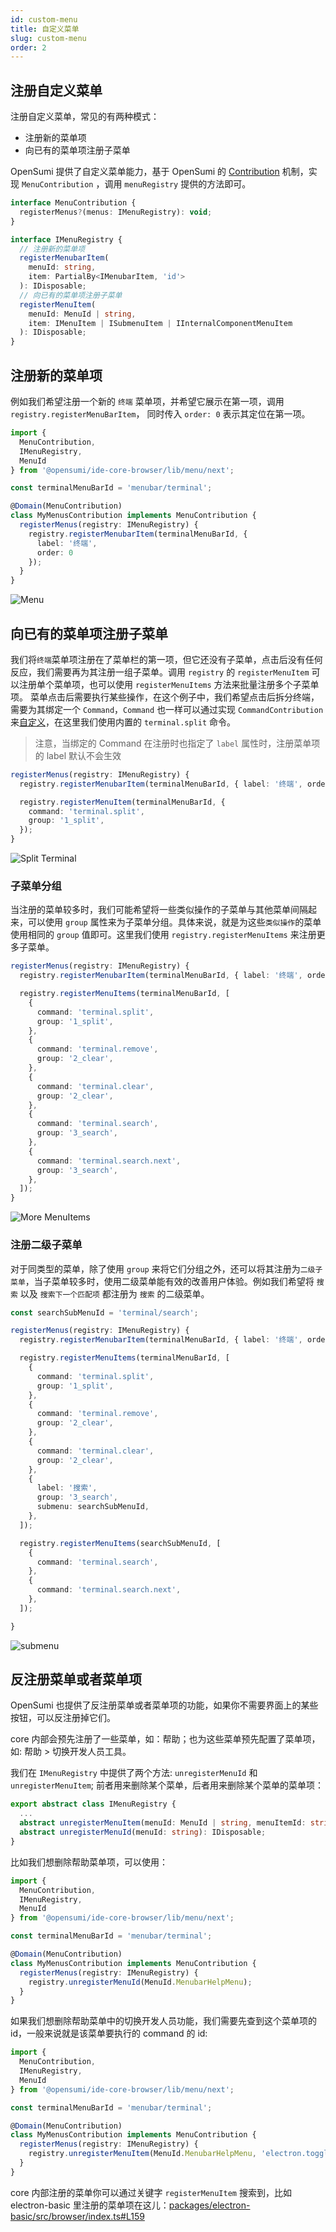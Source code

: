 ```yaml
---
id: custom-menu
title: 自定义菜单
slug: custom-menu
order: 2
---
```


## 注册自定义菜单

注册自定义菜单，常见的有两种模式：

- 注册新的菜单项
- 向已有的菜单项注册子菜单

OpenSumi 提供了自定义菜单能力，基于 OpenSumi 的 [Contribution](../../develop/basic-design/contribution-point) 机制，实现 `MenuContribution` ，调用 `menuRegistry` 提供的方法即可。

```typescript
interface MenuContribution {
  registerMenus?(menus: IMenuRegistry): void;
}

interface IMenuRegistry {
  // 注册新的菜单项
  registerMenubarItem(
    menuId: string,
    item: PartialBy<IMenubarItem, 'id'>
  ): IDisposable;
  // 向已有的菜单项注册子菜单
  registerMenuItem(
    menuId: MenuId | string,
    item: IMenuItem | ISubmenuItem | IInternalComponentMenuItem
  ): IDisposable;
}
```

## 注册新的菜单项

例如我们希望注册一个新的 `终端` 菜单项，并希望它展示在第一项，调用 `registry.registerMenuBarItem`， 同时传入 `order: 0` 表示其定位在第一项。

```typescript
import {
  MenuContribution,
  IMenuRegistry,
  MenuId
} from '@opensumi/ide-core-browser/lib/menu/next';

const terminalMenuBarId = 'menubar/terminal';

@Domain(MenuContribution)
class MyMenusContribution implements MenuContribution {
  registerMenus(registry: IMenuRegistry) {
    registry.registerMenubarItem(terminalMenuBarId, {
      label: '终端',
      order: 0
    });
  }
}
```

![Menu](https://img.alicdn.com/imgextra/i4/O1CN01AMrUFm1E5RVxMZ417_!!6000000000300-2-tps-3808-2414.png)

## 向已有的菜单项注册子菜单

我们将`终端`菜单项注册在了菜单栏的第一项，但它还没有子菜单，点击后没有任何反应，我们需要再为其注册一组子菜单。调用 `registry` 的 `registerMenuItem` 可以注册单个菜单项，也可以使用 `registerMenuItems` 方法来批量注册多个子菜单项。
菜单点击后需要执行某些操作，在这个例子中，我们希望点击后拆分终端，需要为其绑定一个 `Command`，`Command` 也一样可以通过实现 `CommandContribution` 来[自定义](./custom-command)，在这里我们使用内置的 `terminal.split` 命令。

> 注意，当绑定的 Command 在注册时也指定了 `label` 属性时，注册菜单项的 label 默认不会生效

```typescript
registerMenus(registry: IMenuRegistry) {
  registry.registerMenubarItem(terminalMenuBarId, { label: '终端', order: 0 });

  registry.registerMenuItem(terminalMenuBarId, {
    command: 'terminal.split',
    group: '1_split',
  });
}
```

![Split Terminal](https://img.alicdn.com/imgextra/i1/O1CN018sreiD26Jd2EQc1RI_!!6000000007641-2-tps-2409-1510.png)

### 子菜单分组

当注册的菜单较多时，我们可能希望将一些类似操作的子菜单与其他菜单间隔起来，可以使用 `group` 属性来为子菜单分组。具体来说，就是为这些`类似操作`的菜单使用相同的 `group` 值即可。这里我们使用 `registry.registerMenuItems` 来注册更多子菜单。

```typescript
registerMenus(registry: IMenuRegistry) {
  registry.registerMenubarItem(terminalMenuBarId, { label: '终端', order: 0 });

  registry.registerMenuItems(terminalMenuBarId, [
    {
      command: 'terminal.split',
      group: '1_split',
    },
    {
      command: 'terminal.remove',
      group: '2_clear',
    },
    {
      command: 'terminal.clear',
      group: '2_clear',
    },
    {
      command: 'terminal.search',
      group: '3_search',
    },
    {
      command: 'terminal.search.next',
      group: '3_search',
    },
  ]);
}
```

![More MenuItems](https://img.alicdn.com/imgextra/i1/O1CN0142Ey531JAY0aEEurA_!!6000000000988-2-tps-2409-1510.png)

### 注册二级子菜单

对于同类型的菜单，除了使用 `group` 来将它们分组之外，还可以将其注册为`二级子菜单`，当子菜单较多时，使用二级菜单能有效的改善用户体验。例如我们希望将 `搜索` 以及 `搜索下一个匹配项` 都注册为 `搜索` 的二级菜单。

```typescript
const searchSubMenuId = 'terminal/search';

registerMenus(registry: IMenuRegistry) {
  registry.registerMenubarItem(terminalMenuBarId, { label: '终端', order: 0 });

  registry.registerMenuItems(terminalMenuBarId, [
    {
      command: 'terminal.split',
      group: '1_split',
    },
    {
      command: 'terminal.remove',
      group: '2_clear',
    },
    {
      command: 'terminal.clear',
      group: '2_clear',
    },
    {
      label: '搜索',
      group: '3_search',
      submenu: searchSubMenuId,
    },
  ]);

  registry.registerMenuItems(searchSubMenuId, [
    {
      command: 'terminal.search',
    },
    {
      command: 'terminal.search.next',
    },
  ]);

}
```

![submenu](https://img.alicdn.com/imgextra/i3/O1CN01uVgEDb1CnICqwllsD_!!6000000000125-2-tps-2208-1527.png)

## 反注册菜单或者菜单项

OpenSumi 也提供了反注册菜单或者菜单项的功能，如果你不需要界面上的某些按钮，可以反注册掉它们。

core 内部会预先注册了一些菜单，如：帮助；也为这些菜单预先配置了菜单项，如: 帮助 > 切换开发人员工具。

我们在 `IMenuRegistry` 中提供了两个方法: `unregisterMenuId` 和 `unregisterMenuItem`; 前者用来删除某个菜单，后者用来删除某个菜单的菜单项：

```ts
export abstract class IMenuRegistry {
  ...
  abstract unregisterMenuItem(menuId: MenuId | string, menuItemId: string): void;
  abstract unregisterMenuId(menuId: string): IDisposable;
}
```

比如我们想删除帮助菜单项，可以使用：

```ts
import {
  MenuContribution,
  IMenuRegistry,
  MenuId
} from '@opensumi/ide-core-browser/lib/menu/next';

const terminalMenuBarId = 'menubar/terminal';

@Domain(MenuContribution)
class MyMenusContribution implements MenuContribution {
  registerMenus(registry: IMenuRegistry) {
    registry.unregisterMenuId(MenuId.MenubarHelpMenu);
  }
}
```

如果我们想删除帮助菜单中的切换开发人员功能，我们需要先查到这个菜单项的 id，一般来说就是该菜单要执行的 command 的 id:

```ts
import {
  MenuContribution,
  IMenuRegistry,
  MenuId
} from '@opensumi/ide-core-browser/lib/menu/next';

const terminalMenuBarId = 'menubar/terminal';

@Domain(MenuContribution)
class MyMenusContribution implements MenuContribution {
  registerMenus(registry: IMenuRegistry) {
    registry.unregisterMenuItem(MenuId.MenubarHelpMenu, 'electron.toggleDevTools');
  }
}
```

core 内部注册的菜单你可以通过关键字 `registerMenuItem` 搜索到，比如 electron-basic 里注册的菜单项在这儿：[packages/electron-basic/src/browser/index.ts#L159](https://github.com/opensumi/core/blob/36846886d9cbeee47ac17e745576fb0d99f1f423/packages/electron-basic/src/browser/index.ts#L159)
